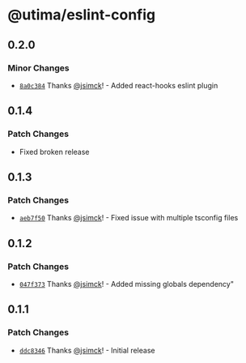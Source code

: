 # @utima/eslint-config

## 0.2.0

### Minor Changes

- [`8a0c384`](https://github.com/utima-solutions/eslint-config/commit/8a0c384c837092bb73d1d87fbcc280d4efaa621e) Thanks [@jsimck](https://github.com/jsimck)! - Added react-hooks eslint plugin

## 0.1.4

### Patch Changes

- Fixed broken release

## 0.1.3

### Patch Changes

- [`aeb7f50`](https://github.com/utima-solutions/eslint-config/commit/aeb7f50f8e1dae0a3d9371dbbed8cbcfa07cd453) Thanks [@jsimck](https://github.com/jsimck)! - Fixed issue with multiple tsconfig files

## 0.1.2

### Patch Changes

- [`047f373`](https://github.com/utima-solutions/eslint-config/commit/047f373bab543a89163e359d4beccf86df8baf9e) Thanks [@jsimck](https://github.com/jsimck)! - Added missing globals dependency"

## 0.1.1

### Patch Changes

- [`ddc8346`](https://github.com/utima-solutions/eslint-config/commit/ddc8346f25e6381b66248643ad21426e0fe6f83c) Thanks [@jsimck](https://github.com/jsimck)! - Initial release
